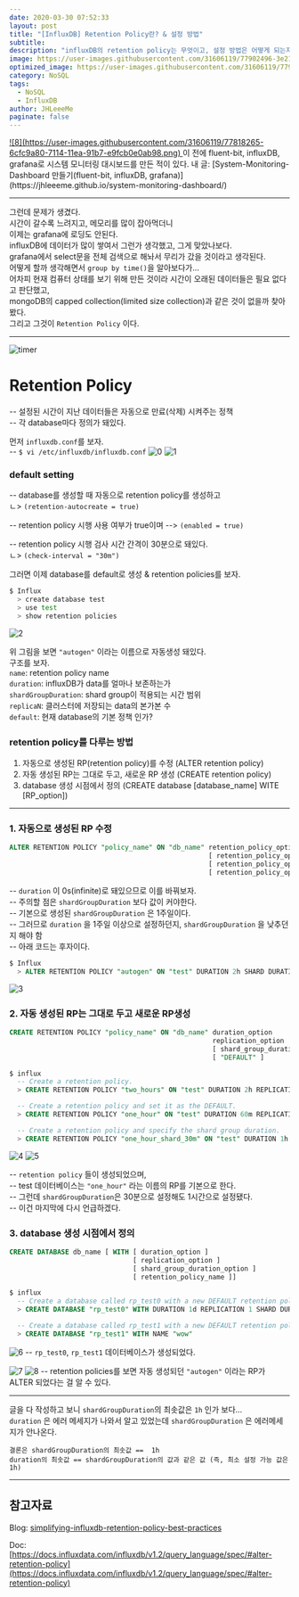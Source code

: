 ```yaml
---
date: 2020-03-30 07:52:33
layout: post
title: "[InfluxDB] Retention Policy란? & 설정 방법"
subtitle:
description: "influxDB의 retention policy는 무엇이고, 설정 방법은 어떻게 되는지 알아보자."
image: https://user-images.githubusercontent.com/31606119/77902496-3e212880-72bc-11ea-88a1-6b6355d632d7.jpg
optimized_image: https://user-images.githubusercontent.com/31606119/77902496-3e212880-72bc-11ea-88a1-6b6355d632d7.jpg
category: NoSQL
tags:
  - NoSQL
  - InfluxDB
author: JHLeeeMe
paginate: false
---
```


<a href="https://user-images.githubusercontent.com/31606119/77818265-6cfc9a80-7114-11ea-91b7-e9fcb0e0ab98.png">
![8](https://user-images.githubusercontent.com/31606119/77818265-6cfc9a80-7114-11ea-91b7-e9fcb0e0ab98.png)
</a>
이 전에 fluent-bit, influxDB, grafana로 시스템 모니터링 대시보드를 만든 적이 있다.  
내 글: [System-Monitoring-Dashboard 만들기(fluent-bit, influxDB, grafana)](https://jhleeeme.github.io/system-monitoring-dashboard/)

---

그런데 문제가 생겼다.  
시간이 갈수록 느려지고, 메모리를 많이 잡아먹더니  
이제는 grafana에 로딩도 안된다.  
influxDB에 데이터가 많이 쌓여서 그런가 생각했고, 그게 맞았나보다.  
grafana에서 select문을 전체 검색으로 해놔서 무리가 갔을 것이라고 생각된다.  
어떻게 할까 생각해면서 ```group by time()```을 알아보다가...  
어차피 현재 컴퓨터 상태를 보기 위해 만든 것이라 시간이 오래된 데이터들은 필요 없다고 판단했고,  
mongoDB의 capped collection(limited size collection)과 같은 것이 없을까 찾아봤다.  
그리고 그것이 ```Retention Policy``` 이다.

---

![timer](https://user-images.githubusercontent.com/31606119/77902496-3e212880-72bc-11ea-88a1-6b6355d632d7.jpg)
# Retention Policy
-- 설정된 시간이 지난 데이터들은 자동으로 만료(삭제) 시켜주는 정책  
-- 각 database마다 정의가 돼있다.  

먼저 ```influxdb.conf```를 보자.  
-- ```$ vi /etc/influxdb/influxdb.conf```
![0](https://user-images.githubusercontent.com/31606119/77889261-8fbfb800-72a8-11ea-977e-e9e50987bbe1.png)
![1](https://user-images.githubusercontent.com/31606119/77889264-91897b80-72a8-11ea-8dca-6a4247965ddf.png)

### default setting
-- database를 생성할 때 자동으로 retention policy를 생성하고  
ㄴ> ```(retention-autocreate = true)```  

-- retention policy 시행 사용 여부가 true이며 --> ```(enabled = true)```  

-- retention policy 시행 검사 시간 간격이 30분으로 돼있다.  
ㄴ> ```(check-interval = "30m")```

그러면 이제 database를 default로 생성 & retention policies를 보자.
```bash
$ Influx
  > create database test
  > use test
  > show retention policies
```
![2](https://user-images.githubusercontent.com/31606119/77889267-91897b80-72a8-11ea-813e-edba2908a4c6.png)

위 그림을 보면 ```"autogen"``` 이라는 이름으로 자동생성 돼있다.  
구조를 보자.  
```name```: retention policy name  
```duration```: influxDB가 data를 얼마나 보존하는가  
```shardGroupDuration```: shard group이 적용되는 시간 범위  
```replicaN```: 클러스터에 저장되는 data의 본가본 수  
```default```: 현재 database의 기본 정책 인가?

### retention policy를 다루는 방법
1. 자동으로 생성된 RP(retention policy)를 수정 (ALTER retention policy)
2. 자동 생성된 RP는 그대로 두고, 새로운 RP 생성 (CREATE retention policy)
3. database 생성 시점에서 정의 (CREATE database [database_name] WITE [RP_option])

---

### 1. 자동으로 생성된 RP 수정
```sql
ALTER RETENTION POLICY "policy_name" ON "db_name" retention_policy_option
                                                  [ retention_policy_option ]
                                                  [ retention_policy_option ]
                                                  [ retention_policy_option ]
```
-- ```duration``` 이 0s(infinite)로 돼있으므로 이를 바꿔보자.  
-- 주의할 점은 ```shardGroupDuration``` 보다 값이 커야한다.  
-- 기본으로 생성된 ```shardGroupDuration``` 은 1주일이다.  
-- 그러므로 ```duration``` 을 1주일 이상으로 설정하던지, ```shardGroupDuration``` 을 낮추던지 해야 함  
-- 아래 코드는 후자이다.
```sql
$ Influx
  > ALTER RETENTION POLICY "autogen" ON "test" DURATION 2h SHARD DURATION 1h
```
![3](https://user-images.githubusercontent.com/31606119/77889270-92baa880-72a8-11ea-97ba-a312d2af8a0a.png)

### 2. 자동 생성된 RP는 그대로 두고 새로운 RP생성
```sql
CREATE RETENTION POLICY "policy_name" ON "db_name" duration_option
                                                   replication_option
                                                   [ shard_group_duration_option ]
                                                   [ "DEFAULT" ]
```
```sql
$ influx
  -- Create a retention policy.
  > CREATE RETENTION POLICY "two_hours" ON "test" DURATION 2h REPLICATION 1

  -- Create a retention policy and set it as the DEFAULT.
  > CREATE RETENTION POLICY "one_hour" ON "test" DURATION 60m REPLICATION 1 DEFAULT

  -- Create a retention policy and specify the shard group duration.
  > CREATE RETENTION POLICY "one_hour_shard_30m" ON "test" DURATION 1h REPLICATION 1 SHARD DURATION 30m
```
![4](https://user-images.githubusercontent.com/31606119/77889273-92baa880-72a8-11ea-861e-fabc9d66d636.png)
![5](https://user-images.githubusercontent.com/31606119/77889274-93533f00-72a8-11ea-9382-6d1195c62453.png)

-- ```retention policy``` 들이 생성되었으며,  
-- test 데이터베이스는 ```"one_hour"``` 라는 이름의 RP를 기본으로 한다.  
-- 그런데 ```shardGroupDuration```은 30분으로 설정해도 1시간으로 설정됐다.  
-- 이건 마지막에 다시 언급하겠다.

### 3. database 생성 시점에서 정의
```sql
CREATE DATABASE db_name [ WITH [ duration_option ]
                               [ replication_option ]
                               [ shard_group_duration_option ]
                               [ retention_policy_name ]]
```
```sql
$ influx
  -- Create a database called rp_test0 with a new DEFAULT retention policy and specify the duration, replication, shard group duration, and name of that retention policy
  > CREATE DATABASE "rp_test0" WITH DURATION 1d REPLICATION 1 SHARD DURATION 30m NAME "one_day_shard_30m"

  -- Create a database called rp_test1 with a new DEFAULT retention policy and specify the name of that retention policy
  > CREATE DATABASE "rp_test1" WITH NAME "wow"
```
![6](https://user-images.githubusercontent.com/31606119/77889276-93ebd580-72a8-11ea-8bad-c510e00bddd6.png)
-- ```rp_test0```, ```rp_test1``` 데이터베이스가 생성되었다.

![7](https://user-images.githubusercontent.com/31606119/77889279-94846c00-72a8-11ea-9b7b-8eb4a68b6cec.png)
![8](https://user-images.githubusercontent.com/31606119/77889283-951d0280-72a8-11ea-9312-92d603dd28b1.png)
-- retention policies를 보면 자동 생성되던 ```"autogen"``` 이라는 RP가 ALTER 되었다는 걸 알 수 있다.

---

글을 다 작성하고 보니 ```shardGroupDuration```의 최솟값은 ```1h``` 인가 보다...  
```duration``` 은 에러 메세지가 나와서 알고 있었는데 ```shardGroupDuration``` 은 에러메세지가 안나온다.  

```결론은 shardGroupDuration의 최솟값 ==  1h```  
```duration의 최솟값 == shardGroupDuration의 값과 같은 값 (즉, 최소 설정 가능 값은 1h)```

---

## 참고자료
Blog: [simplifying-influxdb-retention-policy-best-practices](https://www.influxdata.com/blog/simplifying-influxdb-retention-policy-best-practices/)

Doc: [https://docs.influxdata.com/influxdb/v1.2/query_language/spec/#alter-retention-policy](https://docs.influxdata.com/influxdb/v1.2/query_language/spec/#alter-retention-policy)

